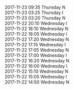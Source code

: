 2017-11-23 09:35 Thursday  N  
2017-11-23 03:25 Thursday  I  
2017-11-23 03:20 Thursday  N  
2017-11-22 20:10 Wednesday  I  
2017-11-22 18:10 Wednesday  N  
2017-11-22 18:05 Wednesday  I  
2017-11-22 17:20 Wednesday  N  
2017-11-22 17:15 Wednesday  I  
2017-11-22 17:05 Wednesday  N  
2017-11-22 17:00 Wednesday  I  
2017-11-22 16:20 Wednesday  N  
2017-11-22 16:00 Wednesday  I  
2017-11-22 15:10 Wednesday  N  
2017-11-22 15:05 Wednesday  I  
2017-11-22 14:50 Wednesday  N  
